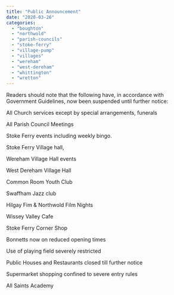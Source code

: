 ```yaml
---
title: "Public Announcement"
date: "2020-03-26"
categories: 
  - "boughton"
  - "northwold"
  - "parish-councils"
  - "stoke-ferry"
  - "village-pump"
  - "villages"
  - "wereham"
  - "west-dereham"
  - "whittington"
  - "wretton"
---
```


Readers should note that the following have, in accordance with Government Guidelines, now been suspended until further notice:

All Church services except by special arrangements, funerals

All Parish Council Meetings

Stoke Ferry events including weekly bingo.

Stoke Ferry Village hall,

Wereham Village Hall events

West Dereham Village Hall

Common Room Youth Club

Swaffham Jazz club

Hilgay Fim & Northwold Film Nights

Wissey Valley Cafe

Stoke Ferry Corner Shop

Bonnetts now on reduced opening times

Use of playing field severely restricted

Public Houses and Restaurants closed till further notice

Supermarket shopping confined to severe entry rules

All Saints Academy
